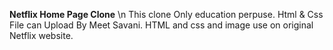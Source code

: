 **Netflix Home Page Clone** \n
This clone Only education perpuse. Html & Css File can Upload By Meet Savani.
HTML and css and image use on original Netflix website.
